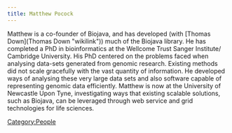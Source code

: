```yaml
---
title: Matthew Pocock
---
```


Matthew is a co-founder of Biojava, and has developed (with [Thomas
Down](Thomas Down "wikilink")) much of the Biojava library. He has
completed a PhD in bioinformatics at the Wellcome Trust Sanger
Institute/ Cambridge University. His PhD centered on the problems faced
when analysing data-sets generated from genomic research. Existing
methods did not scale gracefully with the vast quantity of information.
He developed ways of analysing these very large data sets and also
software capable of representing genomic data efficiently. Matthew is
now at the University of Newcastle Upon Tyne, investigating ways that
existing scalable solutions, such as Biojava, can be leveraged through
web service and grid technologies for life sciences.

<Category:People>
